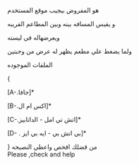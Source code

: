 هو المفروض بيجيب موقع المستخدم 

و يقيس المسافه بينه وبين المطاعم القريبه

 ويعرضهاله في ليسته 

ولما يضغط علي مطعم يظهر له عرض من وجبتين

الملفات الموجوده 

{

[A-.جافا]*

[B-.اكس ام ال]*

[C-.اتش تي امل  -   الداتابيز]*

[D- . بي اتش بي  -  ايه بي ايز]*

}
من قضلك افحص واعطي النصيحه     
Please ,check and help
